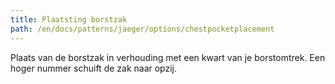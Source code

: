 ```yaml
---
title: Plaatsting borstzak
path: /en/docs/patterns/jaeger/options/chestpocketplacement
---
```


Plaats van de borstzak in verhouding met een kwart van je borstomtrek. Een hoger nummer schuift de zak naar opzij.